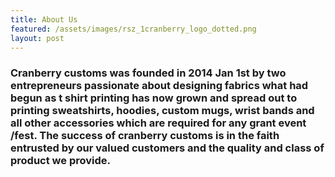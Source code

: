 ```yaml
---
title: About Us
featured: /assets/images/rsz_1cranberry_logo_dotted.png
layout: post
---
```


<h3> Cranberry customs was founded in 2014 Jan 1st by two entrepreneurs passionate about designing fabrics what had begun as t shirt printing has now grown and spread out to printing sweatshirts, hoodies, custom mugs, wrist bands and all other accessories which are required for any grant event /fest. The success of cranberry customs is in the faith entrusted by our valued customers and the quality and class of product we provide. </h3>

